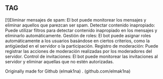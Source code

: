 ## TAG

[!]Eliminar mensajes de spam: El bot puede monitorear los mensajes y eliminar aquellos que parezcan ser spam.
Detectar contenido inapropiado: Puede utilizar filtros para detectar contenido inapropiado en los mensajes y eliminarlo automáticamente.
Gestión de roles: El bot puede asignar roles automáticamente a los usuarios basándose en ciertos criterios, como la antigüedad en el servidor o la participación.
Registro de moderación: Puede registrar las acciones de moderación realizadas por los moderadores del servidor.
Control de invitaciones: El bot puede monitorear las invitaciones al servidor y eliminar aquellas que no estén autorizadas.

Originally made for Github (elmak1na) . (github.com/elmak1na)
